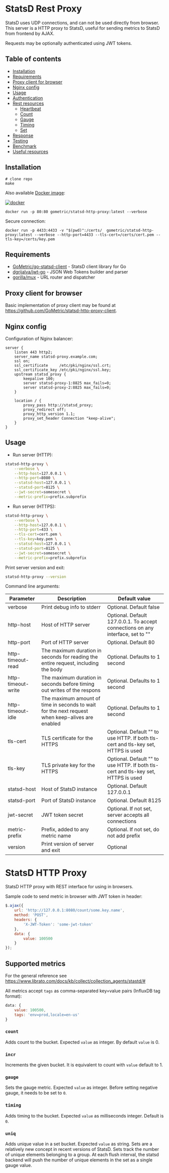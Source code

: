 # StatsD Rest Proxy

StatsD uses UDP connections, and  can not be used directly from browser. This server is a HTTP proxy to StatsD, useful for sending metrics to StatsD from frontend by AJAX.

Requests may be optionally authenticated using JWT tokens.

## Table of contents

* [Installation](#installation)
* [Requirements](#requirements)
* [Proxy client for browser](#proxy-client-for-browser)
* [Nginx config](#nginx-config)
* [Usage](#usage)
* [Authentication](#authentication)
* [Rest resources](#rest-resources)
  * [Heartbeat](#heartbeat)
  * [Count](#count)
  * [Gauge](#gauge)
  * [Timing](#timing)
  * [Set](#set)
* [Response](#response)
* [Testing](#testing)
* [Benchmark](#benchmark)
* [Useful resources](#useful-resources)


## Installation

```
# clone repo
make
```

Also available [Docker image](https://hub.docker.com/r/gometric/statsd-http-proxy/):

[![docker](https://img.shields.io/docker/pulls/gometric/statsd-http-proxy.svg?style=flat)](https://hub.docker.com/r/gometric/statsd-http-proxy/)

```
docker run -p 80:80 gometric/statsd-http-proxy:latest --verbose
```

Secure connection:

```
docker run -p 4433:4433 -v "$(pwd)":/certs/  gometric/statsd-http-proxy:latest --verbose --http-port=4433 --tls-cert=/certs/cert.pem --tls-key=/certs/key.pem
```

## Requirements

* [GoMetric/go-statsd-client](https://github.com/GoMetric/go-statsd-client) - StatsD client library for Go
* [dgrijalva/jwt-go](https://github.com/dgrijalva/jwt-go) - JSON Web Tokens builder and parser
* [gorilla/mux](https://github.com/gorilla/mux) - URL router and dispatcher

## Proxy client for browser

Basic implementation of proxy client may be found at https://github.com/GoMetric/statsd-http-proxy-client.

## Nginx config

Configuration of Nginx balancer:

```
server {
    listen 443 http2;
    server_name statsd-proxy.example.com;
    ssl on;
    ssl_certificate     /etc/pki/nginx/ssl.crt;
    ssl_certificate_key /etc/pki/nginx/ssl.key;
    upstream statsd_proxy {
        keepalive 100;
        server statsd-proxy-1:8825 max_fails=0;
        server statsd-proxy-2:8825 max_fails=0;
    }

    location / {
        proxy_pass http://statsd_proxy;
        proxy_redirect off;
        proxy_http_version 1.1;
        proxy_set_header Connection "keep-alive";
    }
}
```


## Usage

* Run server (HTTP):

```bash
statsd-http-proxy \
    --verbose \
    --http-host=127.0.0.1 \
    --http-port=8080 \
    --statsd-host=127.0.0.1 \
    --statsd-port=8125 \
    --jwt-secret=somesecret \
    --metric-prefix=prefix.subprefix
```

* Run server (HTTPS):

```bash
statsd-http-proxy \
    --verbose \
    --http-host=127.0.0.1 \
    --http-port=433 \
    --tls-cert=cert.pem \
    --tls-key=key.pem \
    --statsd-host=127.0.0.1 \
    --statsd-port=8125 \
    --jwt-secret=somesecret \
    --metric-prefix=prefix.subprefix
```

Print server version and exit:

```bash
statsd-http-proxy --version
```

Command line arguments:

| Parameter       | Description                          | Default value                                                                     |
|-----------------|--------------------------------------|-----------------------------------------------------------------------------------|
| verbose         | Print debug info to stderr           | Optional. Default false                                                           |
| http-host       | Host of HTTP server                  | Optional. Default 127.0.0.1. To accept connections on any interface, set to ""    |
| http-port       | Port of HTTP server                  | Optional. Default 80                                                              |
| http-timeout-read | The maximum duration in seconds for reading the entire request, including the body | Optional. Defaults to 1 second |
| http-timeout-write | The maximum duration in seconds before timing out writes of the respons | Optional. Defaults to 1 second  |
| http-timeout-idle | The maximum amount of time in seconds to wait for the next request when keep-alives are enabled | Optional. Defaults to 1 second |
| tls-cert        | TLS certificate for the HTTPS        | Optional. Default "" to use HTTP. If both tls-cert and tls-key set, HTTPS is used |
| tls-key         | TLS private key for the HTTPS        | Optional. Default "" to use HTTP. If both tls-cert and tls-key set, HTTPS is used |
| statsd-host     | Host of StatsD instance              | Optional. Default 127.0.0.1                                                       |
| statsd-port     | Port of StatsD instance              | Optional. Default 8125                                                            |
| jwt-secret      | JWT token secret                     | Optional. If not set, server accepts all connections                              |
| metric-prefix   | Prefix, added to any metric name     | Optional. If not set, do not add prefix                                           |
| version         | Print version of server and exit     | Optional                                                                          |

# StatsD HTTP Proxy

StatsD HTTP proxy with REST interface for using in browsers.


Sample code to send metric in browser with JWT token in header:

```javascript
$.ajax({
    url: 'http://127.0.0.1:8080/count/some.key.name',
    method: 'POST',
    headers: {
        'X-JWT-Token': 'some-jwt-token'
    },
    data: {
        value: 100500
    }
});
```
## Supported metrics

For the general reference see https://www.librato.com/docs/kb/collect/collection_agents/stastd/#

All metrics accept `tags` as comma-separated key=value pairs (InfluxDB tag format):

```javascript
data: {
    value: 100500,
    tags: 'env=prod,locale=en-us'
}
```

### `count`

Adds count to the bucket. Expected `value` as integer. By default `value` is 0.

### `incr`

Increments the given bucket. It is equivalent to count with `value` default to 1.

### `gauge`

Sets the gauge metric. Expected `value` as integer. Before setting negative gauge, it needs to be set to `0`.

### `timing`

Adds timing to the bucket. Expected `value` as milliseconds integer. Default is `0`.

### `uniq`

Adds unique value in a set bucket. Expected `value` as string. Sets are a relatively new concept in recent versions of StatsD. Sets track the number of unique elements belonging to a group. At each flush interval, the statsd backend will push the number of unique elements in the set as a single gauge value.
